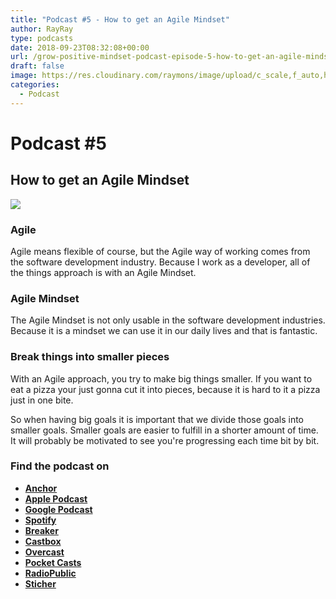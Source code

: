 ```yaml
---
title: "Podcast #5 - How to get an Agile Mindset"
author: RayRay
type: podcasts
date: 2018-09-23T08:32:08+00:00
url: /grow-positive-mindset-podcast-episode-5-how-to-get-an-agile-mindset/
draft: false
image: https://res.cloudinary.com/raymons/image/upload/c_scale,f_auto,h_1400,q_74,w_1400/v1537686021/byrayray/How_to_get_an_Agile_Mindset_1.jpg
categories:
  - Podcast
---
```



<!--more-->
# Podcast #5

## How to get an Agile Mindset

![](https://res.cloudinary.com/raymons/image/upload/c_scale,f_auto,h_1400,q_74,w_1400/v1537686021/byrayray/How_to_get_an_Agile_Mindset_1.jpg)

<div class="progressive-iframe" data-src="https://anchor.fm/growpositivemindset/embed/episodes/5---How-to-get-an-Agile-Mindset-e294pm/a-a5en26"></div>

### Agile

Agile means flexible of course, but the Agile way of working comes from the software development industry. Because I work as a developer, all of the things approach is with an Agile Mindset.

### Agile Mindset

The Agile Mindset is not only usable in the software development industries. Because it is a mindset we can use it in our daily lives and that is fantastic.

### Break things into smaller pieces

With an Agile approach, you try to make big things smaller. If you want to eat a pizza your just gonna cut it into pieces, because it is hard to it a pizza just in one bite.

So when having big goals it is important that we divide those goals into smaller goals. Smaller goals are easier to fulfill in a shorter amount of time. It will probably be motivated to see you're progressing each time bit by bit.

### Find the podcast on
- [**Anchor**](https://anchor.fm/growpositivemindset)
- [**Apple Podcast**](https://itunes.apple.com/us/podcast/positivity-by-ray/id1425920642)
- [**Google Podcast**](https://www.google.com/podcasts?feed=aHR0cHM6Ly9hbmNob3IuZm0vcy8xODI0NTI4L3BvZGNhc3QvcnNz)
- [**Spotify**](https://open.spotify.com/show/6Y2fr3Uc03bkriRf4cC4LV)
- [**Breaker**](https://www.breaker.audio/positivity-by-ray)
- [**Castbox**](https://castbox.fm/channel/id1415080)
- [**Overcast**](https://overcast.fm/itunes1425920642/positivity-by-ray)
- [**Pocket Casts** ](https://pca.st/61JW)
- [**RadioPublic**](https://play.radiopublic.com/positivity-by-ray-Wkdm1Y)
- [**Sticher**](https://www.stitcher.com/podcast/anchor-podcasts/positivity-by-ray)
